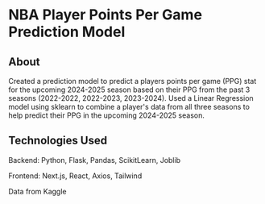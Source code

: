 # NBA Player Points Per Game Prediction Model

## About

Created a prediction model to predict a players points per game
(PPG) stat for the upcoming 2024-2025 season based on their PPG from the past 3 seasons (2022-2022, 2022-2023, 2023-2024).
Used a Linear Regression model using sklearn to combine a player's data from all three seasons to help predict their PPG in the upcoming 2024-2025 season.

## Technologies Used

Backend: Python, Flask, Pandas, ScikitLearn, Joblib

Frontend: Next.js, React, Axios, Tailwind

Data from Kaggle
